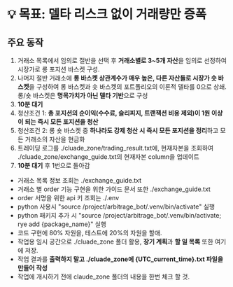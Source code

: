 # 💡 목표: 델타 리스크 없이 거래량만 증폭

## 주요 동작
1. 거래소 목록에서 임의로 절반을 선택 후 **거래소별로 3~5개 자산**을 임의로 선정하여 시장가로 롱 포지션 바스켓 구성.
2. 나머지 절반 거래소에 **롱 바스켓 상관계수가 매우 높은, 다른 자산들로 시장가 숏 바스켓**을 구성하여 롱 바스켓과 숏 바스켓의 포트폴리오의 이론적 델타를 0으로 상쇄. 롱/숏 바스켓은 **명목가치가 아닌 델타 기반**으로 구성
3. **10분 대기**  
4. 청산조건 1: **총 포지션의 순이익(수수료, 슬리피지, 트랜잭션 비용 제외)이 1원 이상이 되는 즉시 모든 포지션을 청산**
5. 청산조건 2: 롱 숏 바스켓 중 **하나라도 강제 청산 시 즉시 모든 포지션을 정리**하고 모든 거래소의 자산을 현금화
6. 트레이딩 로그를 ./cluade_zone/trading_result.txt에, 현재자본을 조회하여 ./cluade_zone/exchange_guide.txt의 현재자본 column을 업데이트
7. **10분 대기** 후 1번으로 돌아감

- 거래소 목록 정보 조회는 ./exchange_guide.txt
- 거래소 별 order 기능 구현을 위한 가이드 문서 또한 ./exchange_guide.txt
- order 서명을 위한 api 키 조회는 ./.env
- python 사용시 "source /project/arbitrage_bot/.venv/bin/activate" 실행
- python 패키지 추가 시 "source /project/arbitrage_bot/.venv/bin/activate; rye add {package_name}" 실행
- 코드 구현에 80% 자원을, 테스트에 20%의 자원을 할애.
- 작업용 임시 공간으로 ./cluade_zone 폴더 활용, **장기 계획**과 **할 일 목록** 또한 여기에 저장.
- 작업 결과를 **출력하지 말고 ./cluade_zone에 {UTC_current_time}.txt 파일을 만들어 작성**
- 작업에 개시하기 전에 claude_zone 폴더의 내용을 한번 체크 할 것.
